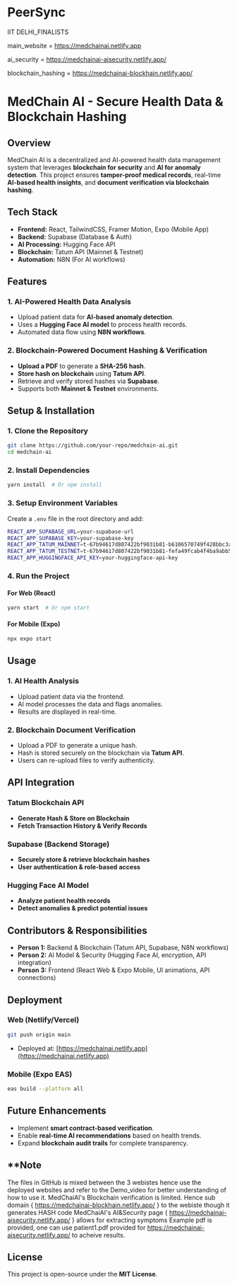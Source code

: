 # PeerSync
IIT DELHI_FINALISTS

main_website = https://medchainai.netlify.app

ai_security = https://medchainai-aisecurity.netlify.app/

blockchain_hashing = https://medchainai-blockhain.netlify.app/

# **MedChain AI - Secure Health Data & Blockchain Hashing**

## **Overview**
MedChain AI is a decentralized and AI-powered health data management system that leverages **blockchain for security** and **AI for anomaly detection**. This project ensures **tamper-proof medical records**, real-time **AI-based health insights**, and **document verification via blockchain hashing**.

## **Tech Stack**
- **Frontend:** React, TailwindCSS, Framer Motion, Expo (Mobile App)
- **Backend:** Supabase (Database & Auth)
- **AI Processing:** Hugging Face API
- **Blockchain:** Tatum API (Mainnet & Testnet)
- **Automation:** N8N (For AI workflows)

## **Features**
### **1. AI-Powered Health Data Analysis**
- Upload patient data for **AI-based anomaly detection**.
- Uses a **Hugging Face AI model** to process health records.
- Automated data flow using **N8N workflows**.

### **2. Blockchain-Powered Document Hashing & Verification**
- **Upload a PDF** to generate a **SHA-256 hash**.
- **Store hash on blockchain** using **Tatum API**.
- Retrieve and verify stored hashes via **Supabase**.
- Supports both **Mainnet & Testnet** environments.

## **Setup & Installation**
### **1. Clone the Repository**
```sh
git clone https://github.com/your-repo/medchain-ai.git
cd medchain-ai
```

### **2. Install Dependencies**
```sh
yarn install  # Or npm install
```

### **3. Setup Environment Variables**
Create a `.env` file in the root directory and add:
```sh
REACT_APP_SUPABASE_URL=your-supabase-url
REACT_APP_SUPABASE_KEY=your-supabase-key
REACT_APP_TATUM_MAINNET=t-67b94617d807422bf9031b81-b6106570749f428bbc3ae57f
REACT_APP_TATUM_TESTNET=t-67b94617d807422bf9031b81-fefa49fcab4f4ba9abb53ed9
REACT_APP_HUGGINGFACE_API_KEY=your-huggingface-api-key
```

### **4. Run the Project**
#### **For Web (React)**
```sh
yarn start  # Or npm start
```
#### **For Mobile (Expo)**
```sh
npx expo start
```

## **Usage**
### **1. AI Health Analysis**
- Upload patient data via the frontend.
- AI model processes the data and flags anomalies.
- Results are displayed in real-time.

### **2. Blockchain Document Verification**
- Upload a PDF to generate a unique hash.
- Hash is stored securely on the blockchain via **Tatum API**.
- Users can re-upload files to verify authenticity.

## **API Integration**
### **Tatum Blockchain API**
- **Generate Hash & Store on Blockchain**
- **Fetch Transaction History & Verify Records**

### **Supabase (Backend Storage)**
- **Securely store & retrieve blockchain hashes**
- **User authentication & role-based access**

### **Hugging Face AI Model**
- **Analyze patient health records**
- **Detect anomalies & predict potential issues**

## **Contributors & Responsibilities**
- **Person 1:** Backend & Blockchain (Tatum API, Supabase, N8N workflows)
- **Person 2:** AI Model & Security (Hugging Face AI, encryption, API integration)
- **Person 3:** Frontend (React Web & Expo Mobile, UI animations, API connections)

## **Deployment**
### **Web (Netlify/Vercel)**
```sh
git push origin main
```
- Deployed at: [https://medchainai.netlify.app](https://medchainai.netlify.app)

### **Mobile (Expo EAS)**
```sh
eas build --platform all
```

## **Future Enhancements**
- Implement **smart contract-based verification**.
- Enable **real-time AI recommendations** based on health trends.
- Expand **blockchain audit trails** for complete transparency.

## **Note
The files in GitHub is mixed between the 3 webistes hence use the deployed websites and refer to the Demo_video for better understanding of how to use it.
MedChaiAI's Blockchain verification is limited. Hence sub domain { https://medchainai-blockhain.netlify.app/ } to the webiste though it generates HASH code 
MedChaiAI's AI&Security page { https://medchainai-aisecurity.netlify.app/ } allows for extracting symptoms
Example pdf is provided, one can use patient1.pdf provided for https://medchainai-aisecurity.netlify.app/ to acheive results.

## **License**
This project is open-source under the **MIT License**.

